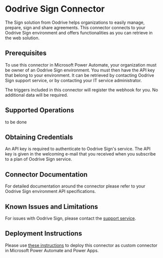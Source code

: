 
# Oodrive Sign Connector
The Sign solution from Oodrive helps organizations to easily manage, prepare, sign and share agreements. This connector connects to your Oodrive Sign environment and offers functionalities as you can retrieve in the web solution. 

## Prerequisites
To use this connector in Microsoft Power Automate, your organization must be owner of an Oodrive Sign environment. You must then have the API key that belong to your environment. It can be retrieved by contacting Oodrive Sign support service, or by contacting your IT service administrator. 

The triggers included in this connector will register the webhook for you. No additional data will be required. 
## Supported Operations

to be done

## Obtaining Credentials

An API key is required to authenticate to Oodrive Sign's service. The API key is given in the welcoming e-mail that you received when you subscribe to a plan of Oodrive Sign service. 

## Connector Documentation
For detailed documentation around the connector please refer to your Oodrive Sign environment API specifications. 

## Known Issues and Limitations
For issues with Oodrive Sign, please contact the [support service](https://www.oodrive.com/support/). 

## Deployment Instructions
Please use [these instructions](https://docs.microsoft.com/en-us/connectors/custom-connectors/paconn-cli) to deploy this connector as custom connector in Microsoft Power Automate and Power Apps.